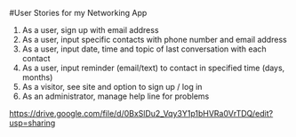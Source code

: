 #User Stories for my Networking App

1. As a user, sign up with email address
2. As a user, input specific contacts with phone number and email address
3. As a user, input date, time and topic of last conversation with each contact
4. As a user, input reminder (email/text) to contact in specified time (days, months) 
5. As a visitor, see site and option to sign up / log in
6. As an administrator, manage help line for problems

https://drive.google.com/file/d/0BxSlDu2_Vqy3Y1p1bHVRa0VrTDQ/edit?usp=sharing

